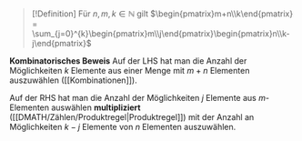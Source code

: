 >[!Definition]
>Für $n,m,k \in \mathbb{N}$ gilt $\begin{pmatrix}m+n\\k\end{pmatrix} = \sum_{j=0}^{k}\begin{pmatrix}m\\j\end{pmatrix}\begin{pmatrix}n\\k-j\end{pmatrix}$


**Kombinatorisches Beweis**
Auf der LHS hat man die Anzahl der Möglichkeiten $k$ Elemente aus einer Menge mit $m+n$ Elementen auszuwählen ([[Kombinationen]]).

Auf der RHS hat man die Anzahl der Möglichkeiten $j$ Elemente aus $m$-Elementen auswählen **multipliziert** ([[DMATH/Zählen/Produktregel|Produktregel]]) mit der Anzahl an Möglichkeiten $k-j$ Elemente von $n$ Elementen auszuwählen.
